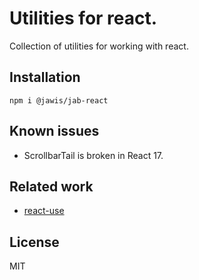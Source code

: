 # Utilities for react.

Collection of utilities for working with react.

## Installation

```
npm i @jawis/jab-react
```

## Known issues

- ScrollbarTail is broken in React 17.

## Related work

- [react-use](https://www.npmjs.com/package/react-use)

## License

MIT
